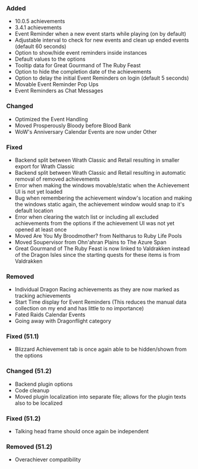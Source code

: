 <p><h3>Added</h3></p>
<ul>
<li>10.0.5 achievements</li>
<li>3.4.1 achievements</li>
<li>Event Reminder when a new event starts while playing (on by default)</li>
<li>Adjustable interval to check for new events and clean up ended events (default 60 seconds)</li>
<li>Option to show/hide event reminders inside instances</li>
<li>Default values to the options</li>
<li>Tooltip data for Great Gourmand of The Ruby Feast</li>
<li>Option to hide the completion date of the achievements</li>
<li>Option to delay the initial Event Reminders on login (default 5 seconds)</li>
<li>Movable Event Reminder Pop Ups</li>
<li>Event Reminders as Chat Messages</li>
</ul>
<p><h3>Changed</h3></p>
<ul>
<li>Optimized the Event Handling</li>
<li>Moved Prosperously Bloody before Blood Bank</li>
<li>WoW's Anniversary Calendar Events are now under Other</li>
</ul>
<p><h3>Fixed</h3></p>
<ul>
<li>Backend split between Wrath Classic and Retail resulting in smaller export for Wrath Classic</li>
<li>Backend split between Wrath Classic and Retail resulting in automatic removal of removed achievements</li>
<li>Error when making the windows movable/static when the Achievement UI is not yet loaded</li>
<li>Bug when remembering the achievement window's location and making the windows static again, the achievement window would snap to it's default location</li>
<li>Error when clearing the watch list or including all excluded achievements from the options if the achievement UI was not yet opened at least once</li>
<li>Moved Are You My Broodmother? from Neltharus to Ruby Life Pools</li>
<li>Moved Soupervisor from Ohn'ahran Plains to The Azure Span</li>
<li>Great Gourmand of The Ruby Feast is now linked to Valdrakken instead of the Dragon Isles since the starting quests for these items is from Valdrakken</li>
</ul>
<p><h3>Removed</h3></p>
<ul>
<li>Individual Dragon Racing achievements as they are now marked as tracking achievements</li>
<li>Start Time display for Event Reminders (This reduces the manual data collection on my end and has little to no importance)</li>
<li>Fated Raids Calendar Events</li>
<li>Going away with Dragonflight category</li>
</ul>
<p><h3>Fixed (51.1)</h3></p>
<ul>
<li>Blizzard Achievement tab is once again able to be hidden/shown from the options</li>
</ul>
<p><h3>Changed (51.2)</h3></p>
<ul>
<li>Backend plugin options</li>
<li>Code cleanup</li>
<li>Moved plugin localization into separate file; allows for the plugin texts also to be localized</li>
</ul>
<p><h3>Fixed (51.2)</h3></p>
<ul>
<li>Talking head frame should once again be independent</li>
</ul>
<p><h3>Removed (51.2)</h3></p>
<ul>
<li>Overachiever compatibility</li>
</ul>
